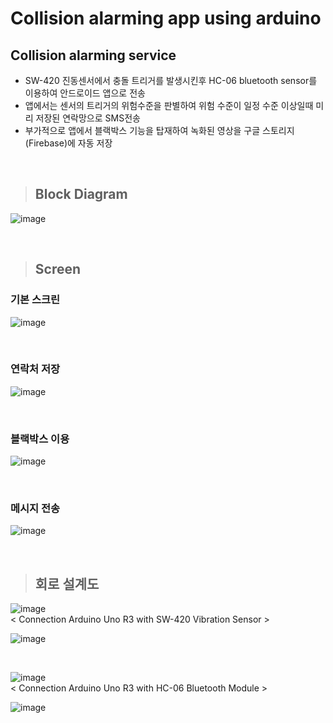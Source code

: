 # Collision alarming app using arduino
## Collision alarming service
- SW-420 진동센서에서 충돌 트리거를 발생시킨후 HC-06 bluetooth sensor를 이용하여 안드로이드 앱으로 전송
- 앱에서는 센서의 트리거의 위험수준을 판별하여 위험 수준이 일정 수준 이상일때 미리 저장된 연락망으로 SMS전송
- 부가적으로 앱에서 블랙박스 기능을 탑재하여 녹화된 영상을 구글 스토리지(Firebase)에 자동 저장 
</br>


> ## Block Diagram

![image](https://user-images.githubusercontent.com/66519046/111753585-62fe1980-88da-11eb-9839-9ac63207873a.png)


</br>


> ##  Screen

### 기본 스크린
![image](https://user-images.githubusercontent.com/66519046/111751664-1b768e00-88d8-11eb-9374-b07fc63b88a4.png)

</br>

### 연락처 저장 
![image](https://user-images.githubusercontent.com/66519046/111751838-4c56c300-88d8-11eb-98c0-c6e992e8621d.png)


</br>

### 블랙박스 이용
![image](https://user-images.githubusercontent.com/66519046/111752773-7492f180-88d9-11eb-87b3-6e5a05e80edd.png)


</br>

### 메시지 전송
![image](https://user-images.githubusercontent.com/66519046/111751008-4ad8cb00-88d7-11eb-9213-7297330fcb9e.png)

</br>

> ## 회로 설계도  
![image](https://user-images.githubusercontent.com/66519046/111749308-ecaae880-88d4-11eb-83a7-670c4f7a69f4.png)  
< Connection Arduino Uno R3 with SW-420 Vibration Sensor >
</br>

![image](https://user-images.githubusercontent.com/66519046/111750079-1b758e80-88d6-11eb-918e-63352e7973f4.png)

</br>

![image](https://user-images.githubusercontent.com/66519046/111749970-e36e4b80-88d5-11eb-96c7-31eab0213647.png)   
< Connection Arduino Uno R3 with HC-06 Bluetooth Module >
</br>

![image](https://user-images.githubusercontent.com/66519046/111750230-5081e100-88d6-11eb-804f-25bba5d42a94.png)
</br>





